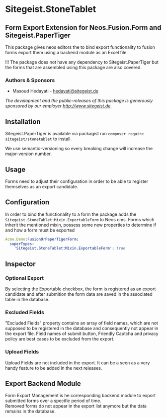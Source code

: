 # Sitegeist.StoneTablet
## Form Export Extension for Neos.Fusion.Form and Sitegeist.PaperTiger

This package gives neos editors the to bind export functionality to fusion forms export them using a backend module as an Excel file.

!!! The package does not have any dependency to Sitegeist.PaperTiger but the forms that are assembled using this package are also covered.


### Authors & Sponsors

* Masoud Hedayati - hedayati@sitegeist.de

*The development and the public-releases of this package is generously sponsored by our employer http://www.sitegeist.de.*

## Installation

Sitegeist.PaperTiger is available via packagist run `composer require sitegeist/stonetablet` to install.

We use semantic-versioning so every breaking change will increase the major-version number.

## Usage 

Forms need to adjust their configuration in order to be able to register themselves as an export candidate.

## Configuration
In order to bind the functionality to a form the package adds the `Sitegeist.StoneTablet:Mixin.ExportableForm` to Neos cms.
Forms which inherit the mentioned mixin, possess some new properties to determine if and how a form must be exported

```yaml
Acme.Demo:FusionOrPaperTigerForm:
  superTypes:
    'Sitegeist.StoneTablet:Mixin.ExportableForm': true    
```


## Inspector

### Optional Export

By selecting the Exportable checkbox, the form is registered as an export candidate and after submition the form data are saved in the associated table in the database.

### Excluded Fields

"Excluded Fields" property contains an array of field names, which are not supposed to be registered in the database and consequently not appear in the export file.
Field names of submit button, Friendly Captcha and privacy policy are best cases to be excluded from the export.  

### Upload Fields

Upload Fields are not included in the export. It can be a seen as a very handy feature to be added in the next releases.

## Export Backend Module

Form Export Management is he corresponding backend module to export submitted forms over a specific period of time.   
Removed forms do not appear in the export list anymore but the data remains in the database.

